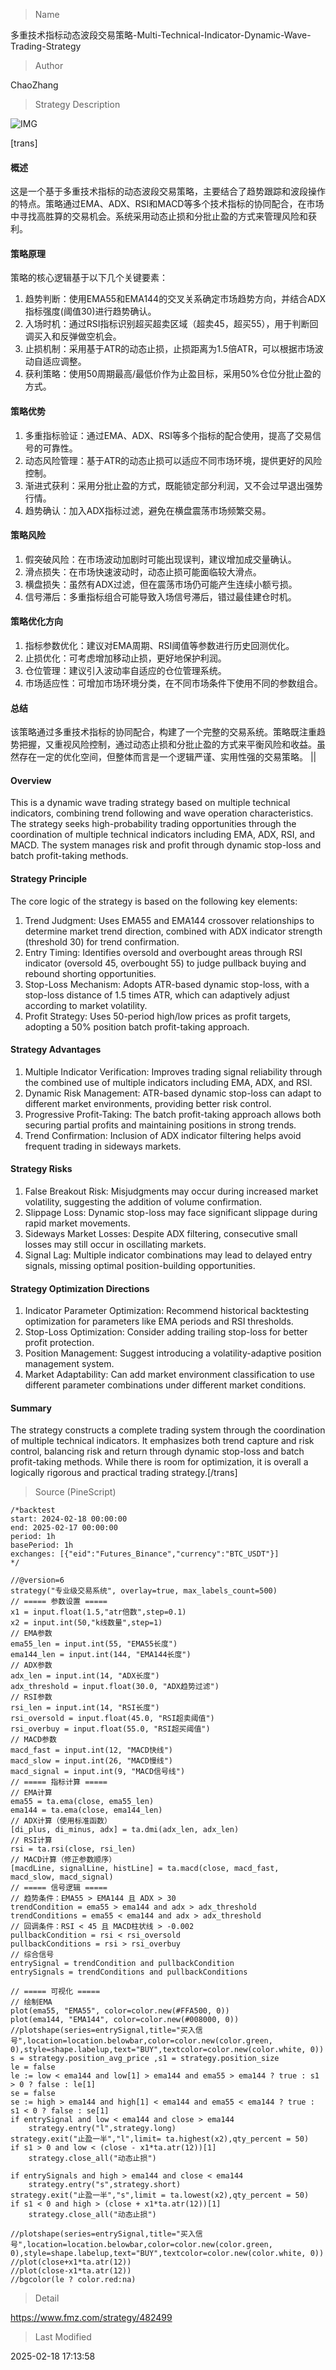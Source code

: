 
> Name

多重技术指标动态波段交易策略-Multi-Technical-Indicator-Dynamic-Wave-Trading-Strategy

> Author

ChaoZhang

> Strategy Description

![IMG](https://www.fmz.com/upload/asset/a47a36da80c383b202.png)

[trans]
#### 概述
这是一个基于多重技术指标的动态波段交易策略，主要结合了趋势跟踪和波段操作的特点。策略通过EMA、ADX、RSI和MACD等多个技术指标的协同配合，在市场中寻找高胜算的交易机会。系统采用动态止损和分批止盈的方式来管理风险和获利。

#### 策略原理
策略的核心逻辑基于以下几个关键要素：
1. 趋势判断：使用EMA55和EMA144的交叉关系确定市场趋势方向，并结合ADX指标强度(阈值30)进行趋势确认。
2. 入场时机：通过RSI指标识别超买超卖区域（超卖45，超买55），用于判断回调买入和反弹做空机会。
3. 止损机制：采用基于ATR的动态止损，止损距离为1.5倍ATR，可以根据市场波动自适应调整。
4. 获利策略：使用50周期最高/最低价作为止盈目标，采用50%仓位分批止盈的方式。

#### 策略优势
1. 多重指标验证：通过EMA、ADX、RSI等多个指标的配合使用，提高了交易信号的可靠性。
2. 动态风险管理：基于ATR的动态止损可以适应不同市场环境，提供更好的风险控制。
3. 渐进式获利：采用分批止盈的方式，既能锁定部分利润，又不会过早退出强势行情。
4. 趋势确认：加入ADX指标过滤，避免在横盘震荡市场频繁交易。

#### 策略风险
1. 假突破风险：在市场波动加剧时可能出现误判，建议增加成交量确认。
2. 滑点损失：在市场快速波动时，动态止损可能面临较大滑点。
3. 横盘损失：虽然有ADX过滤，但在震荡市场仍可能产生连续小额亏损。
4. 信号滞后：多重指标组合可能导致入场信号滞后，错过最佳建仓时机。

#### 策略优化方向
1. 指标参数优化：建议对EMA周期、RSI阈值等参数进行历史回测优化。
2. 止损优化：可考虑增加移动止损，更好地保护利润。
3. 仓位管理：建议引入波动率自适应的仓位管理系统。
4. 市场适应性：可增加市场环境分类，在不同市场条件下使用不同的参数组合。

#### 总结
该策略通过多重技术指标的协同配合，构建了一个完整的交易系统。策略既注重趋势把握，又重视风险控制，通过动态止损和分批止盈的方式来平衡风险和收益。虽然存在一定的优化空间，但整体而言是一个逻辑严谨、实用性强的交易策略。 || 

#### Overview
This is a dynamic wave trading strategy based on multiple technical indicators, combining trend following and wave operation characteristics. The strategy seeks high-probability trading opportunities through the coordination of multiple technical indicators including EMA, ADX, RSI, and MACD. The system manages risk and profit through dynamic stop-loss and batch profit-taking methods.

#### Strategy Principle
The core logic of the strategy is based on the following key elements:
1. Trend Judgment: Uses EMA55 and EMA144 crossover relationships to determine market trend direction, combined with ADX indicator strength (threshold 30) for trend confirmation.
2. Entry Timing: Identifies oversold and overbought areas through RSI indicator (oversold 45, overbought 55) to judge pullback buying and rebound shorting opportunities.
3. Stop-Loss Mechanism: Adopts ATR-based dynamic stop-loss, with a stop-loss distance of 1.5 times ATR, which can adaptively adjust according to market volatility.
4. Profit Strategy: Uses 50-period high/low prices as profit targets, adopting a 50% position batch profit-taking approach.

#### Strategy Advantages
1. Multiple Indicator Verification: Improves trading signal reliability through the combined use of multiple indicators including EMA, ADX, and RSI.
2. Dynamic Risk Management: ATR-based dynamic stop-loss can adapt to different market environments, providing better risk control.
3. Progressive Profit-Taking: The batch profit-taking approach allows both securing partial profits and maintaining positions in strong trends.
4. Trend Confirmation: Inclusion of ADX indicator filtering helps avoid frequent trading in sideways markets.

#### Strategy Risks
1. False Breakout Risk: Misjudgments may occur during increased market volatility, suggesting the addition of volume confirmation.
2. Slippage Loss: Dynamic stop-loss may face significant slippage during rapid market movements.
3. Sideways Market Losses: Despite ADX filtering, consecutive small losses may still occur in oscillating markets.
4. Signal Lag: Multiple indicator combinations may lead to delayed entry signals, missing optimal position-building opportunities.

#### Strategy Optimization Directions
1. Indicator Parameter Optimization: Recommend historical backtesting optimization for parameters like EMA periods and RSI thresholds.
2. Stop-Loss Optimization: Consider adding trailing stop-loss for better profit protection.
3. Position Management: Suggest introducing a volatility-adaptive position management system.
4. Market Adaptability: Can add market environment classification to use different parameter combinations under different market conditions.

#### Summary
The strategy constructs a complete trading system through the coordination of multiple technical indicators. It emphasizes both trend capture and risk control, balancing risk and return through dynamic stop-loss and batch profit-taking methods. While there is room for optimization, it is overall a logically rigorous and practical trading strategy.[/trans]



> Source (PineScript)

``` pinescript
/*backtest
start: 2024-02-18 00:00:00
end: 2025-02-17 00:00:00
period: 1h
basePeriod: 1h
exchanges: [{"eid":"Futures_Binance","currency":"BTC_USDT"}]
*/

//@version=6
strategy("专业级交易系统", overlay=true, max_labels_count=500)
// ===== 参数设置 =====
x1 = input.float(1.5,"atr倍数",step=0.1)
x2 = input.int(50,"k线数量",step=1)
// EMA参数
ema55_len = input.int(55, "EMA55长度")
ema144_len = input.int(144, "EMA144长度")
// ADX参数
adx_len = input.int(14, "ADX长度")
adx_threshold = input.float(30.0, "ADX趋势过滤")
// RSI参数
rsi_len = input.int(14, "RSI长度")
rsi_oversold = input.float(45.0, "RSI超卖阈值")
rsi_overbuy = input.float(55.0, "RSI超买阈值")
// MACD参数
macd_fast = input.int(12, "MACD快线")
macd_slow = input.int(26, "MACD慢线")
macd_signal = input.int(9, "MACD信号线")
// ===== 指标计算 =====
// EMA计算
ema55 = ta.ema(close, ema55_len)
ema144 = ta.ema(close, ema144_len)
// ADX计算（使用标准函数）
[di_plus, di_minus, adx] = ta.dmi(adx_len, adx_len)
// RSI计算
rsi = ta.rsi(close, rsi_len)
// MACD计算（修正参数顺序）
[macdLine, signalLine, histLine] = ta.macd(close, macd_fast, macd_slow, macd_signal)
// ===== 信号逻辑 =====
// 趋势条件：EMA55 > EMA144 且 ADX > 30
trendCondition = ema55 > ema144 and adx > adx_threshold
trendConditions = ema55 < ema144 and adx > adx_threshold
// 回调条件：RSI < 45 且 MACD柱状线 > -0.002
pullbackCondition = rsi < rsi_oversold 
pullbackConditions = rsi > rsi_overbuy 
// 综合信号
entrySignal = trendCondition and pullbackCondition
entrySignals = trendConditions and pullbackConditions

// ===== 可视化 =====
// 绘制EMA
plot(ema55, "EMA55", color=color.new(#FFA500, 0))
plot(ema144, "EMA144", color=color.new(#008000, 0))
//plotshape(series=entrySignal,title="买入信号",location=location.belowbar,color=color.new(color.green, 0),style=shape.labelup,text="BUY",textcolor=color.new(color.white, 0))
s = strategy.position_avg_price ,s1 = strategy.position_size
le = false
le := low < ema144 and low[1] > ema144 and ema55 > ema144 ? true : s1 > 0 ? false : le[1] 
se = false
se := high > ema144 and high[1] < ema144 and ema55 < ema144 ? true : s1 < 0 ? false : se[1]
if entrySignal and low < ema144 and close > ema144
    strategy.entry("l",strategy.long)
strategy.exit("止盈一半","l",limit= ta.highest(x2),qty_percent = 50)
if s1 > 0 and low < (close - x1*ta.atr(12))[1]
    strategy.close_all("动态止损")

if entrySignals and high > ema144 and close < ema144
    strategy.entry("s",strategy.short)   
strategy.exit("止盈一半","s",limit = ta.lowest(x2),qty_percent = 50)
if s1 < 0 and high > (close + x1*ta.atr(12))[1]
    strategy.close_all("动态止损")

//plotshape(series=entrySignal,title="买入信号",location=location.belowbar,color=color.new(color.green, 0),style=shape.labelup,text="BUY",textcolor=color.new(color.white, 0))
//plot(close+x1*ta.atr(12))
//plot(close-x1*ta.atr(12))
//bgcolor(le ? color.red:na)
```

> Detail

https://www.fmz.com/strategy/482499

> Last Modified

2025-02-18 17:13:58
